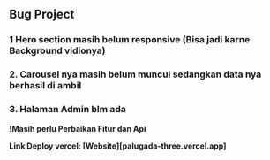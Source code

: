 ## Bug Project

### 1 Hero section masih belum responsive (Bisa jadi karne Background vidionya)
### 2. Carousel nya masih belum muncul sedangkan data nya berhasil di ambil
### 3. Halaman Admin blm ada

<b>!Masih perlu Perbaikan Fitur dan Api<b>

Link Deploy vercel:  [Website][palugada-three.vercel.app]